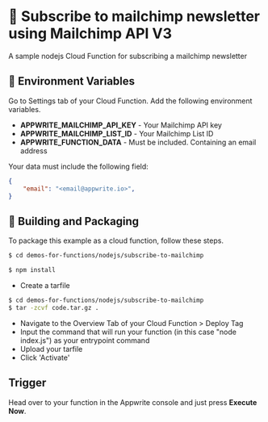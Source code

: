 # 📧 Subscribe to mailchimp newsletter using Mailchimp API V3
A sample nodejs Cloud Function for subscribing a mailchimp newsletter

## 📝 Environment Variables
Go to Settings tab of your Cloud Function. Add the following environment variables.

* **APPWRITE_MAILCHIMP_API_KEY** - Your Mailchimp API key
* **APPWRITE_MAILCHIMP_LIST_ID** - Your Mailchimp List ID
* **APPWRITE_FUNCTION_DATA** - Must be included. Containing an email address

Your data must include the following field:

```json
{
    "email": "<email@appwrite.io>",
}
```

## 🚀 Building and Packaging

To package this example as a cloud function, follow these steps.

```bash
$ cd demos-for-functions/nodejs/subscribe-to-mailchimp

$ npm install
```

* Create a tarfile

```bash
$ cd demos-for-functions/nodejs/subscribe-to-mailchimp
$ tar -zcvf code.tar.gz .
```

* Navigate to the Overview Tab of your Cloud Function > Deploy Tag
* Input the command that will run your function (in this case "node index.js") as your entrypoint command
* Upload your tarfile 
* Click 'Activate'

## Trigger

Head over to your function in the Appwrite console and just press **Execute Now**.
